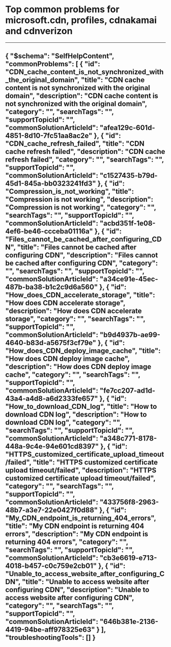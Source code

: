 <properties
	pageTitle="Top common problems for microsoft.cdn, profiles, cdnakamai, cdnverizon"
	description="Top common problems for microsoft.cdn, profiles, cdnakamai, cdnverizon"        
	service="microsoft.cdn"
	resource="profiles"
	resourceTags="cdnakamai, cdnverizon"
	authors="kasparks,huaiyizhu"
	ms.author=""
	displayOrder=""
	articleId="2de96992-6494-4084-a11b-a86c7b237c53"
	selfHelpType="diagnoseandsolve"
	productPesIds="15528"
	cloudEnvironments="public"
/>
# Top common problems for microsoft.cdn, profiles, cdnakamai and cdnverizon
---
{
    "$schema": "SelfHelpContent",
    "commonProblems": [
        {
            "id": "CDN_cache_content_is_not_synchronized_with_the_original_domain",
            "title": "CDN cache content is not synchronized with the original domain",
            "description": "CDN cache content is not synchronized with the original domain",
            "category": "",
            "searchTags": "",
            "supportTopicId": "",
            "commonSolutionArticleId": "afea129c-601d-4851-8d10-7fc51aa8ac2e"
        },
        {
            "id": "CDN_cache_refresh_failed",
            "title": "CDN cache refresh failed",
            "description": "CDN cache refresh failed",
            "category": "",
            "searchTags": "",
            "supportTopicId": "",
            "commonSolutionArticleId": "c1527435-b79d-45d1-845a-bb0323241fd3"
        },
        {
            "id": "Compression_is_not_working",
            "title": "Compression is not working",
            "description": "Compression is not working",
            "category": "",
            "searchTags": "",
            "supportTopicId": "",
            "commonSolutionArticleId": "acbd351f-1e08-4ef6-be46-ccceba01116a"
        },
        {
            "id": "Files_cannot_be_cached_after_configuring_CDN",
            "title": "Files cannot be cached after configuring CDN",
            "description": "Files cannot be cached after configuring CDN",
            "category": "",
            "searchTags": "",
            "supportTopicId": "",
            "commonSolutionArticleId": "a34ce91e-45ec-487b-ba38-b1c2c9d6a560"
        },
        {
            "id": "How_does_CDN_accelerate_storage",
            "title": "How does CDN accelerate storage",
            "description": "How does CDN accelerate storage",
            "category": "",
            "searchTags": "",
            "supportTopicId": "",
            "commonSolutionArticleId": "b9d4937b-ae99-4640-b83d-a5675f3cf79e"
        },
        {
            "id": "How_does_CDN_deploy_image_cache",
            "title": "How does CDN deploy image cache",
            "description": "How does CDN deploy image cache",
            "category": "",
            "searchTags": "",
            "supportTopicId": "",
            "commonSolutionArticleId": "fe7cc207-ad1d-43a4-a4d8-a6d2333fe657"
        },
        {
            "id": "How_to_download_CDN_log",
            "title": "How to download CDN log",
            "description": "How to download CDN log",
            "category": "",
            "searchTags": "",
            "supportTopicId": "",
            "commonSolutionArticleId": "a348c771-8178-448a-9c4e-94e601cd8397"
        },
        {
            "id": "HTTPS_customized_certificate_upload_timeout/failed",
            "title": "HTTPS customized certificate upload timeout/failed",
            "description": "HTTPS customized certificate upload timeout/failed",
            "category": "",
            "searchTags": "",
            "supportTopicId": "",
            "commonSolutionArticleId": "433756f8-2963-48b7-a3e7-22e0427f0d88"
        },
        {
            "id": "My_CDN_endpoint_is_returning_404_errors",
            "title": "My CDN endpoint is returning 404 errors",
            "description": "My CDN endpoint is returning 404 errors",
            "category": "",
            "searchTags": "",
            "supportTopicId": "",
            "commonSolutionArticleId": "cb3e6619-e713-4018-b457-c0c759e2cb01"
        },
        {
            "id": "Unable_to_access_website_after_configuring_CDN",
            "title": "Unable to access website after configuring CDN",
            "description": "Unable to access website after configuring CDN",
            "category": "",
            "searchTags": "",
            "supportTopicId": "",
            "commonSolutionArticleId": "646b381e-2136-4419-94be-aff978325e63"
        }
    ],
    "troubleshootingTools": []
}
---
